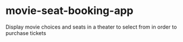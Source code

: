 # movie-seat-booking-app
Display movie choices and seats in a theater to select from in order to purchase tickets
